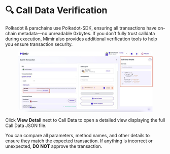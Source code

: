 # 🔍 Call Data Verification

Polkadot & parachains use Polkadot-SDK, ensuring all transactions have on-chain metadata—no unreadable 0xbytes. If you don’t fully trust calldata during execution, Mimir also provides additional verification tools to help you ensure transaction security.

<figure><img src="../.gitbook/assets/image (2).png" alt=""><figcaption></figcaption></figure>

Click **View Detail** next to Call Data to open a detailed view displaying the full Call Data JSON file.

You can compare all parameters, method names, and other details to ensure they match the expected transaction. If anything is incorrect or unexpected, **DO NOT** approve the transaction.
